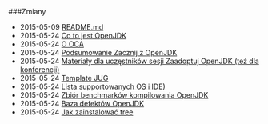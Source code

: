 ###Zmiany

* 2015-05-09 [README.md](README.md)
* 2015-05-24 [Co to jest OpenJDK](adopt-openjdk-getting-started/what_is_openjdk.md)
* 2015-05-24 [O OCA](adopt-openjdk-getting-started/about_oca_-_signing_the_oca.md)
* 2015-05-24 [Podsumowanie Zacznij z  OpenJDK](adopt-openjdk-getting-started/write_up_on_the_adopt_openjdk_&_adopt-a-jsr_programs.md)
* 2015-05-24 [Materiały dla uczęstników sesji Zaadoptuj OpenJDK (też dla konferencji)](adopt-openjdk-getting-started/hand-out_for_attendees_of_the_adopt_openjdk_sessions_also_applicable_for_conferences.md)
* 2015-05-24 [Template JUG](adopt-openjdk-getting-started/custom_jug_hand-out_template.md)
* 2015-05-24 [Lista supportowanych OS i IDE)](adopt-openjdk-getting-started/table_of_supported_oses_&_ides.md)
* 2015-05-24 [Zbiór benchmarków kompilowania OpenJDK](adopt-openjdk-getting-started/openjdk-build-benchmarks.md)
* 2015-05-24 [Baza defektów OpenJDK](adopt-openjdk-getting-started/openjdk_bug_database_jira.md)
* 2015-05-24 [Jak zainstalować tree](adopt-openjdk-getting-started/install_the_tree_command.md)

